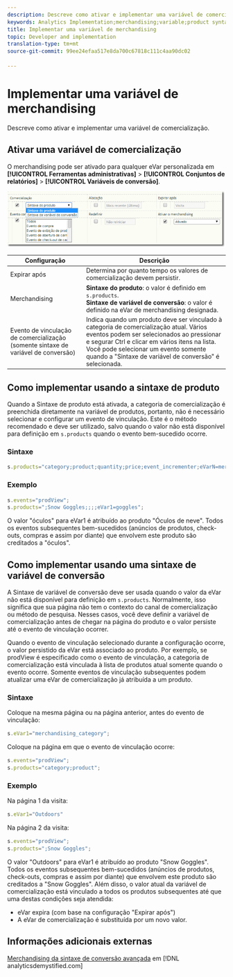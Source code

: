```yaml
---
description: Descreve como ativar e implementar uma variável de comercialização.
keywords: Analytics Implementation;merchandising;variable;product syntax;Conversion Variable Syntax;s.products
title: Implementar uma variável de merchandising
topic: Developer and implementation
translation-type: tm+mt
source-git-commit: 99ee24efaa517e8da700c67818c111c4aa90dc02

---
```



# Implementar uma variável de merchandising

Descreve como ativar e implementar uma variável de comercialização.

## Ativar uma variável de comercialização

O merchandising pode ser ativado para qualquer eVar personalizada em **[!UICONTROL Ferramentas administrativas]** &gt; **[!UICONTROL Conjuntos de relatórios]** &gt; **[!UICONTROL Variáveis de conversão]**.

![](assets/merch-enable.png)

| Configuração | Descrição |
|--- |--- |
| Expirar após | Determina por quanto tempo os valores de comercialização devem persistir. |
| Merchandising | **Sintaxe do produto**: o valor é definido em `s.products`.<br>**Sintaxe de variável de conversão**: o valor é definido na eVar de merchandising designada. |
| Evento de vinculação de comercialização (somente sintaxe de variável de conversão) | Indica quando um produto deve ser vinculado à categoria de comercialização atual. Vários eventos podem ser selecionados ao pressionar e segurar Ctrl e clicar em vários itens na lista. Você pode selecionar um evento somente quando a "Sintaxe de variável de conversão" é selecionada. |

## Como implementar usando a sintaxe de produto

Quando a Sintaxe de produto está ativada, a categoria de comercialização é preenchida diretamente na variável de produtos, portanto, não é necessário selecionar e configurar um evento de vinculação. Este é o método recomendado e deve ser utilizado, salvo quando o valor não está disponível para definição em `s.products` quando o evento bem-sucedido ocorre.

### Sintaxe

```js
s.products="category;product;quantity;price;event_incrementer;eVarN=merch_category|eVarM=merch_category2";
```

### Exemplo

```js
s.events="prodView";
s.products=";Snow Goggles;;;;eVar1=goggles";
```

O valor "óculos" para eVar1 é atribuído ao produto "Óculos de neve". Todos os eventos subsequentes bem-sucedidos (anúncios de produtos, check-outs, compras e assim por diante) que envolvem este produto são creditados a "óculos".

## Como implementar usando uma sintaxe de variável de conversão

A Sintaxe de variável de conversão deve ser usada quando o valor da eVar não está disponível para definição em `s.products`. Normalmente, isso significa que sua página não tem o contexto do canal de comercialização ou método de pesquisa. Nesses casos, você deve definir a variável de comercialização antes de chegar na página do produto e o valor persiste até o evento de vinculação ocorrer.

Quando o evento de vinculação selecionado durante a configuração ocorre, o valor persistido da eVar está associado ao produto. Por exemplo, se prodView é especificado como o evento de vinculação, a categoria de comercialização está vinculada à lista de produtos atual somente quando o evento ocorre. Somente eventos de vinculação subsequentes podem atualizar uma eVar de comercialização já atribuída a um produto.

### Sintaxe

Coloque na mesma página ou na página anterior, antes do evento de vinculação:

```js
s.eVar1="merchandising_category";
```

Coloque na página em que o evento de vinculação ocorre:

```js
s.events="prodView";
s.products="category;product";
```

### Exemplo

Na página 1 da visita:

```js
s.eVar1="Outdoors"
```

Na página 2 da visita:

```js
s.events="prodView";
s.products=";Snow Goggles";
```

O valor "Outdoors" para eVar1 é atribuído ao produto "Snow Goggles". Todos os eventos subsequentes bem-sucedidos (anúncios de produtos, check-outs, compras e assim por diante) que envolvem este produto são creditados a "Snow Goggles". Além disso, o valor atual da variável de comercialização está vinculado a todos os produtos subsequentes até que uma destas condições seja atendida:

* eVar expira (com base na configuração "Expirar após")
* A eVar de comercialização é substituída por um novo valor.

## Informações adicionais externas

[Merchandising da sintaxe de conversão avançada](https://analyticsdemystified.com/adobe-analytics/advanced-conversion-syntax-merchandising/) em [!DNL analyticsdemystified.com]
